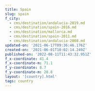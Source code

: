 ```yaml
---
title: Spain
slug: spain
f_city:
  - cms/destination/andalucia-2019.md
  - cms/destination/spain-2016.md
  - cms/destination/mallorca.md
  - cms/destination/spain-2011.md
  - cms/destination/andalucia-2008.md
updated-on: '2021-06-17T09:36:46.176Z'
created-on: '2021-06-01T10:02:14.249Z'
published-on: '2022-08-11T11:43:32.951Z'
f_x-coordinate: 41.4
f_x-coordinate-m: 71.1
f_y-coordinate: 8.7
f_y-coordinate-m: 28.8
layout: '[country].html'
tags: country
---
```



